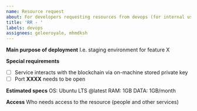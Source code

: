 ```yaml
---
name: Resource request
about: For developers requesting resources from devops (for internal use only)
title: 'RR - '
labels: devops
assignees: geleeroyale, mhmdksh
---
```


**Main purpose of deployment**
I.e. staging environment for feature X

**Special requirements**

-   [ ] Service interacts with the blockchain via on-machine stored private key
-   [ ] Port **XXXX** needs to be open

**Estimated specs**
OS: Ubuntu LTS @latest
RAM: 1GB
DATA: 1GB/month

**Access**
Who needs access to the resource (people and other services)
